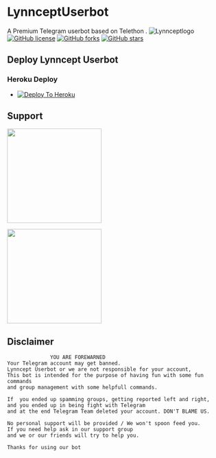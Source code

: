 # LynnceptUserbot
A Premium Telegram userbot based on Telethon .
![Lynnceptlogo](https://telegra.ph/file/8fa23ab47abd2abc3fbda.jpg)
[![GitHub license](https://img.shields.io/github/license/LynnceptNetwork/LynnceptUserbot?&style=flat-square&logo=github)](https://github.com/LynnceptNetwork/LynnceptUserbot/blob/master/LICENSE)
[![GitHub forks](https://img.shields.io/github/forks/LynnceptNetwork/LynnceptUserbot?&style=flat-square&logo=github)](https://github.com/LynnceptNetwork/LynnceptUserbot/fork)
[![GitHub stars](https://img.shields.io/github/stars/LynnceptNetwork/LynnceptUserbot?&style=flat-square&logo=github)](https://github.com/LynnceptNetwork/LynnceptUserbot/stargazers)



## Deploy Lynncept Userbot
### Heroku Deploy
  - [![Deploy To Heroku](https://www.herokucdn.com/deploy/button.svg)](https://heroku.com/deploy?template=https://github.com/LynnceptNetwork/LynnceptUserbot)

## Support
   <a href="https://t.me/LynnceptNetwork/24"><img src="https://img.shields.io/badge/Channel%20Support%3F-yes-green?&style=flat-square?&logo=telegram" width=220px></a></p>
   <a href="https://t.me/Tanji_kamado_support"><img src="https://img.shields.io/badge/Group%20Support%3F-yes-green?&style=flat-square?&logo=telegram" width=220px></a></p>
   
## Disclaimer

```
              YOU ARE FOREWARNED
Your Telegram account may get banned.   
Lynncept Userbot or we are not responsible for your account, 
This bot is intended for the purpose of having fun with some fun commands 
and group management with some helpfull commands.

If  you ended up spamming groups, getting reported left and right, 
and you ended up in being fight with Telegram 
and at the end Telegram Team deleted your account. DON'T BLAME US.

No personal support will be provided / We won't spoon feed you. 
If you need help ask in our support group 
and we or our friends will try to help you.

Thanks for using our bot
```
